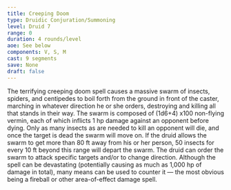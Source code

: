 ```yaml
---
title: Creeping Doom
type: Druidic Conjuration/Summoning
level: Druid 7
range: 0
duration: 4 rounds/level
aoe: See below
components: V, S, M
cast: 9 segments
save: None
draft: false
---
```


The terrifying creeping doom spell causes a massive swarm of insects, spiders, and centipedes to boil forth from the ground in front of the caster, marching in whatever direction he or she orders, destroying and killing all that stands in their way. The swarm is composed of (1d6+4) x100 non-flying vermin, each of which inflicts 1 hp damage against an opponent before dying. Only as many insects as are needed to kill an opponent will die, and once the target is dead the swarm will move on. If the druid allows the swarm to get more than 80 ft away from his or her person, 50 insects for every 10 ft beyond this range will depart the swarm. The druid can order the swarm to attack specific targets and/or to change direction. Although the spell can be devastating (potentially causing as much as 1,000 hp of damage in total), many means can be used to counter it — the most obvious being a fireball or other area-of-effect damage spell.

